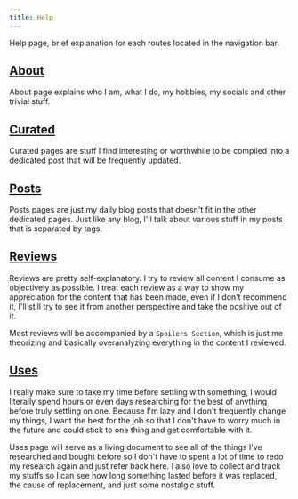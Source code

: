 ```yaml
---
title: Help
---
```


Help page, brief explanation for each routes located in the navigation bar.

## [About](about)

About page explains who I am, what I do, my hobbies, my socials and other trivial stuff.

## [Curated](curated)

Curated pages are stuff I find interesting or worthwhile to be compiled into a dedicated post that will be frequently updated.

## [Posts](posts)

Posts pages are just my daily blog posts that doesn't fit in the other dedicated pages. Just like any blog, I'll talk about various stuff in my posts that is separated by tags.

## [Reviews](reviews)

Reviews are pretty self-explanatory. I try to review all content I consume as objectively as possible. I treat each review as a way to show my appreciation for the content that has been made, even if I don't recommend it, I'll still try to see it from another perspective and take the positive out of it.

Most reviews will be accompanied by a `Spoilers Section`, which is just me theorizing and basically overanalyzing everything in the content I reviewed.

## [Uses](uses)

I really make sure to take my time before settling with something, I would literally spend hours or even days researching for the best of anything before truly settling on one. Because I'm lazy and I don't frequently change my things, I want the best for the job so that I don't have to worry much in the future and could stick to one thing and get comfortable with it.

Uses page will serve as a living document to see all of the things I've researched and bought before so I don't have to spent a lot of time to redo my research again and just refer back here. I also love to collect and track my stuffs so I can see how long something lasted before it was replaced, the cause of replacement, and just some nostalgic stuff.
